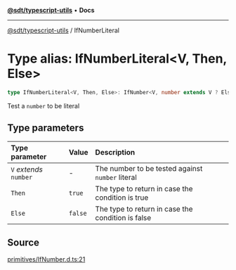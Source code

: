 [**@sdt/typescript-utils**](../README.md) • **Docs**

***

[@sdt/typescript-utils](../globals.md) / IfNumberLiteral

# Type alias: IfNumberLiteral\<V, Then, Else\>

```ts
type IfNumberLiteral<V, Then, Else>: IfNumber<V, number extends V ? Else : Then, Else>;
```

Test a `number` to be literal

## Type parameters

| Type parameter | Value | Description |
| :------ | :------ | :------ |
| `V` *extends* `number` | - | The number to be tested against `number` literal |
| `Then` | `true` | The type to return in case the condition is true |
| `Else` | `false` | The type to return in case the condition is false |

## Source

[primitives/IfNumber.d.ts:21](https://github.com/sylvaindethier/typescript-utils/blob/83679697f5d7fa0b2956157cf34be5813a5e5434/types/primitives/IfNumber.d.ts#L21)
